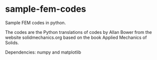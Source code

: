 # sample-fem-codes


Sample FEM codes in python.

The codes are the Python translations of codes by Allan Bower from the website
solidmechanics.org based on the book Applied Mechanics of Solids.

Dependencies:
numpy and matplotlib


